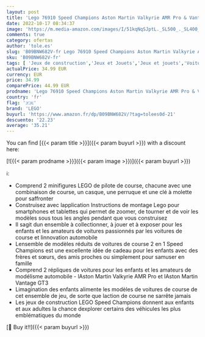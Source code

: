 ```yaml
---
layout: post
title: 'Lego 76910 Speed Champions Aston Martin Valkyrie AMR Pro & Vantage GT3  2 Modèles de Voitures de Course  Jouet à Collectionner pour Enfants'
date: 2022-10-17 08:34:37
image: 'https://m.media-amazon.com/images/I/51kqNqSJptL._SL500_._SL400_.jpg'
comments: true
category: ofertas
author: 'tole.es'
slug: 'B09BNW682V-fr Lego 76910 Speed Champions Aston Martin Valkyrie AMR Pro &...'
sku: 'B09BNW682V-fr'
tags: [ 'Jeux de construction','Jeux et Jouets','Jeux et jouets','Voitures de circuits','Voitures électriques, circuits et accessoires','Véhicules pour enfants','lego','🇫🇷', ]
actualPrice: 34.99 EUR
currency: EUR
price: 34.99
comparePrice: 44.99 EUR
prodname: 'Lego 76910 Speed Champions Aston Martin Valkyrie AMR Pro & Vantage GT3  2 Modèles de Voitures de Course  Jouet à Collectionner pour Enfants'
country: 'fr'
flag: '🇫🇷'
brand: 'LEGO'
buyurl: 'https://www.amazon.fr/dp/B09BNW682V/?tag=tolees0d-21'
descuento: '22.23'
average: '35.21'
---
```


You can find [{{< param title >}}]({{< param buyurl >}}) with a discount here:

[![{{< param prodname >}}]({{< param image >}})]({{< param buyurl >}})

ℹ️:

- Comprend 2 minifigures LEGO de pilote de course, chacune avec une combinaison de course, un casque, une perruque et une clé à molette pour saffronter
- Construisez avec lapplication Instructions de montage Lego pour smartphones et tablettes qui permet de zoomer, de tourner et de voir les modèles sous tous les angles pendant que vous construisez
- Il sagit dun ensemble à collectionner, à jouer et à exposer pour les enfants et les amateurs de voitures passionnés par les voitures de course et linnovation automobile
- Lensemble de modèles réduits de voitures de course 2 en 1 Speed Champions est une excellente idée de cadeau pour les enfants avec des frères et sœurs, des amis proches ou simplement pour samuser en famille
- Comprend 2 répliques de voitures pour les enfants et les amateurs de modélisme automobile - lAston Martin Valkyrie AMR Pro et lAston Martin Vantage GT3
- Limagination des enfants alimente les modèles de voitures de course de cet ensemble de jeu, de sorte que laction de course ne sarrête jamais
- Les jeux de construction LEGO Speed Champions donnent aux enfants et aux adultes la chance dexplorer certains des véhicules les plus emblématiques du monde

[🛒 Buy it!!]({{< param buyurl >}})
